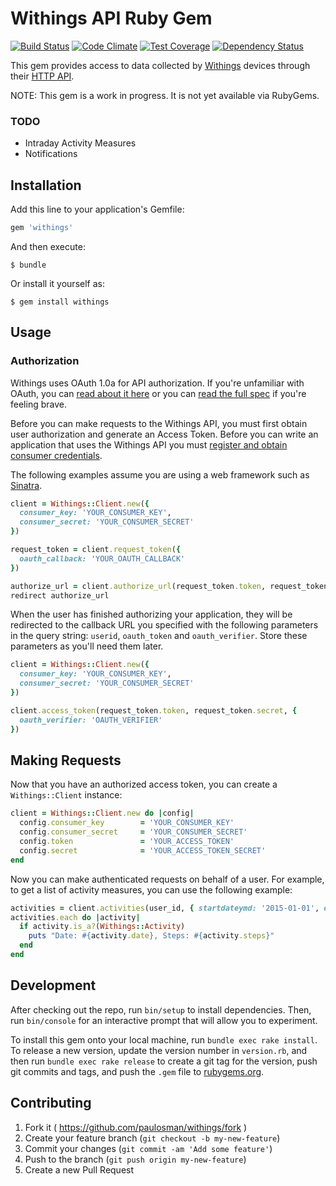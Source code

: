 # Withings API Ruby Gem

[![Build Status](http://img.shields.io/travis/paulosman/withings.svg)][travis]
[![Code Climate](https://codeclimate.com/github/paulosman/withings/badges/gpa.svg)][codeclimate]
[![Test Coverage](https://codeclimate.com/github/paulosman/withings/badges/coverage.svg)][coverage]
[![Dependency Status](https://gemnasium.com/paulosman/withings.svg)][gemnasium]

This gem provides access to data collected by [Withings](http://withings.com/) devices through
their [HTTP API](https://oauth.withings.com/api/doc).

NOTE: This gem is a work in progress. It is not yet available via RubyGems.

[travis]: https://travis-ci.org/paulosman/withings
[codeclimate]: https://codeclimate.com/github/paulosman/withings
[coverage]: https://codeclimate.com/github/paulosman/withings
[gemnasium]: https://gemnasium.com/paulosman/withings

### TODO

* Intraday Activity Measures
* Notifications

## Installation

Add this line to your application's Gemfile:

```ruby
gem 'withings'
```

And then execute:

    $ bundle

Or install it yourself as:

    $ gem install withings

## Usage

### Authorization

Withings uses OAuth 1.0a for API authorization. If you're unfamiliar with OAuth, you can
[read about it here][bible] or you can [read the full spec][spec] if you're feeling brave.

Before you can make requests to the Withings API, you must first obtain user authorization and
generate an Access Token. Before you can write an application that uses the Withings API you
must [register and obtain consumer credentials][register].

The following examples assume you are using a web framework such as [Sinatra][sinatra].

[register]: https://oauth.withings.com/partner/add "Withings Application Registration"
[bible]: http://oauthbible.com/ "OAuth Bible"
[spec]: http://oauth.net/core/1.0a/ "OAuth 1.0a Core Spec"
[sinatra]: http://www.sinatrarb.com/ "Sinatra"

```ruby
client = Withings::Client.new({
  consumer_key: 'YOUR_CONSUMER_KEY',
  consumer_secret: 'YOUR_CONSUMER_SECRET'
})

request_token = client.request_token({
  oauth_callback: 'YOUR_OAUTH_CALLBACK'
})

authorize_url = client.authorize_url(request_token.token, request_token.secret)
redirect authorize_url
```

When the user has finished authorizing your application, they will be redirected
to the callback URL you specified with the following parameters in the query string:
```userid```, ```oauth_token``` and ```oauth_verifier```. Store these parameters as
you'll need them later.

```ruby
client = Withings::Client.new({
  consumer_key: 'YOUR_CONSUMER_KEY',
  consumer_secret: 'YOUR_CONSUMER_SECRET'
})

client.access_token(request_token.token, request_token.secret, {
  oauth_verifier: 'OAUTH_VERIFIER'
})
```

## Making Requests

Now that you have an authorized access token, you can create a ```Withings::Client``` instance:

```ruby
client = Withings::Client.new do |config|
  config.consumer_key        = 'YOUR_CONSUMER_KEY'
  config.consumer_secret     = 'YOUR_CONSUMER_SECRET'
  config.token               = 'YOUR_ACCESS_TOKEN'
  config.secret              = 'YOUR_ACCESS_TOKEN_SECRET'
end
```

Now you can make authenticated requests on behalf of a user. For example, to get a list of
activity measures, you can use the following example:

```ruby
activities = client.activities(user_id, { startdateymd: '2015-01-01', enddateymd: '2015-02-28' })
activities.each do |activity|
  if activity.is_a?(Withings::Activity)
    puts "Date: #{activity.date}, Steps: #{activity.steps}"
  end
end
```

## Development

After checking out the repo, run `bin/setup` to install dependencies. Then, run `bin/console` for an interactive prompt that will allow you to experiment. 

To install this gem onto your local machine, run `bundle exec rake install`. To release a new version, update the version number in `version.rb`, and then run `bundle exec rake release` to create a git tag for the version, push git commits and tags, and push the `.gem` file to [rubygems.org](https://rubygems.org).

## Contributing

1. Fork it ( https://github.com/paulosman/withings/fork )
2. Create your feature branch (`git checkout -b my-new-feature`)
3. Commit your changes (`git commit -am 'Add some feature'`)
4. Push to the branch (`git push origin my-new-feature`)
5. Create a new Pull Request
